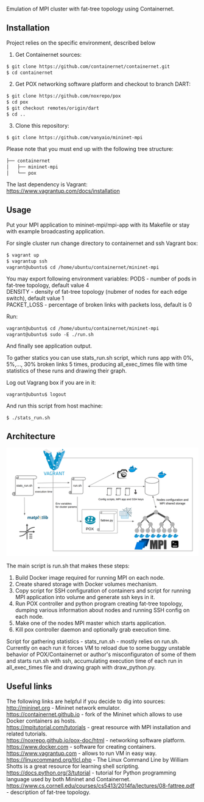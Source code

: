Emulation of MPI cluster with fat-tree topology using Containernet.

## Installation
Project relies on the specific environment, described below

1. Get Containernet sources:

```
$ git clone https://github.com/containernet/containernet.git
$ cd containernet
```

2. Get POX networking software platform and checkout to branch DART:

```
$ git clone https://github.com/noxrepo/pox
$ cd pox
$ git checkout remotes/origin/dart
$ cd ..
```

3. Clone this repository:

```
$ git clone https://github.com/vanyaio/mininet-mpi
```

Please note that you must end up with the following tree structure:

```
├── containernet
│   ├── mininet-mpi
│   └── pox
```

The last dependency is Vagrant: https://www.vagrantup.com/docs/installation

## Usage

Put your MPI application to mininet-mpi/mpi-app with its Makefile or stay
with example broadcasting application.

For single cluster run change directory to containernet and ssh Vagrant box:

```
$ vagrant up
$ vagrantup ssh
vagrant@ubuntu$ cd /home/ubuntu/containernet/mininet-mpi
```

You may export following environment variables:
PODS - number of pods in fat-tree topology, default value 4\
DENSITY - density of fat-tree topology (nubmer of nodes for each edge switch), default value 1\
PACKET_LOSS - percentage of broken links with packets loss, default is 0

Run:

```
vagrant@ubuntu$ cd /home/ubuntu/containernet/mininet-mpi
vagrant@ubuntu$ sudo -E ./run.sh
```

And finally see application output.

To gather statics you can use stats_run.sh script, which runs app with
0%, 5%,..., 30% broken links 5 times, producing all_exec_times file
with time statistics of these runs and drawing their graph.

Log out Vagrang box if you are in it:

```
vagrant@ubuntu$ logout
```

And run this script from host machine:

```
$ ./stats_run.sh
```

## Architecture

![alt text](arch.png?raw=true)

The main script is run.sh that makes these steps:
1. Build Docker image required for running MPI on each node.
2. Create shared storage with Docker volumes mechanism.
3. Copy script for SSH configuration of containers and script for
running MPI application into volume and generate ssh keys in it.
4. Run POX controller and python program creating fat-tree
topology, dumping various information about nodes and running SSH config 
on each node.
5. Make one of the nodes MPI master which starts application.
6. Kill pox controller daemon and optionally grab execution time.

Script for gathering statistics - stats_run.sh - mostly relies on run.sh.
Currently on each run it forces VM to reload due to some buggy unstable
behavior of POX/Containernet or author's misconfiguraton of some of them
and starts run.sh with ssh, accumulating execution time of each run in
all_exec_times file and drawing graph with draw_python.py.

## Useful links
The following links are helpful if you decide to dig into sources:\
http://mininet.org - Mininet network emulator.\
https://containernet.github.io - fork of the Mininet which allows to use Docker containers as hosts.\
https://mpitutorial.com/tutorials - great resource with MPI installation and related
tutorials.\
https://noxrepo.github.io/pox-doc/html - networking software platform.\
https://www.docker.com - software for creating containers.\
https://www.vagrantup.com - allows to run VM in easy way.\
https://linuxcommand.org/tlcl.php - The Linux Command Line by William Shotts is
a great resource for learning shell scripting.\
https://docs.python.org/3/tutorial - tutorial for Python programming language used
by both Mininet and Containernet.\
https://www.cs.cornell.edu/courses/cs5413/2014fa/lectures/08-fattree.pdf - description of fat-tree topology.
